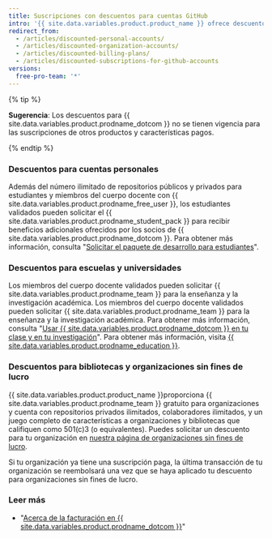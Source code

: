 ```yaml
---
title: Suscripciones con descuentos para cuentas GitHub
intro: '{{ site.data.variables.product.product_name }} ofrece descuentos a estudiantes, educadores, instituciones educativas, bibliotecas y organizaciones sin fines de lucro.'
redirect_from:
  - /articles/discounted-personal-accounts/
  - /articles/discounted-organization-accounts/
  - /articles/discounted-billing-plans/
  - /articles/discounted-subscriptions-for-github-accounts
versions:
  free-pro-team: '*'
---
```


{% tip %}

**Sugerencia**: Los descuentos para {{ site.data.variables.product.prodname_dotcom }} no se tienen vigencia para las suscripciones de otros productos y características pagos.

{% endtip %}

### Descuentos para cuentas personales

Además del número ilimitado de repositorios públicos y privados para estudiantes y miembros del cuerpo docente con {{ site.data.variables.product.prodname_free_user }}, los estudiantes validados pueden solicitar el {{ site.data.variables.product.prodname_student_pack }} para recibir beneficios adicionales ofrecidos por los socios de {{ site.data.variables.product.prodname_dotcom }}. Para obtener más información, consulta "[Solicitar el paquete de desarrollo para estudiantes](/articles/applying-for-a-student-developer-pack)".

### Descuentos para escuelas y universidades

Los miembros del cuerpo docente validados pueden solicitar {{ site.data.variables.product.prodname_team }} para la enseñanza y la investigación académica. Los miembros del cuerpo docente validados pueden solicitar {{ site.data.variables.product.prodname_team }} para la enseñanza y la investigación académica. Para obtener más información, consulta "[Usar {{ site.data.variables.product.prodname_dotcom }} en tu clase y en tu investigación](/articles/using-github-in-your-classroom-and-research)". Para obtener más información, visita [{{ site.data.variables.product.prodname_education }}](https://education.github.com/).

### Descuentos para bibliotecas y organizaciones sin fines de lucro

{{ site.data.variables.product.product_name }}proporciona {{ site.data.variables.product.prodname_team }} gratuito para organizaciones y cuenta con repositorios privados ilimitados, colaboradores ilimitados, y un juego completo de características a organizaciones y bibliotecas que califiquen como 501(c)3 (o equivalentes). Puedes solicitar un descuento para tu organización en [nuestra página de organizaciones sin fines de lucro](https://github.com/nonprofit).

Si tu organización ya tiene una suscripción paga, la última transacción de tu organización se reembolsará una vez que se haya aplicado tu descuento para organizaciones sin fines de lucro.

### Leer más

- "[Acerca de la facturación en {{ site.data.variables.product.prodname_dotcom }}](/articles/about-billing-on-github)"
